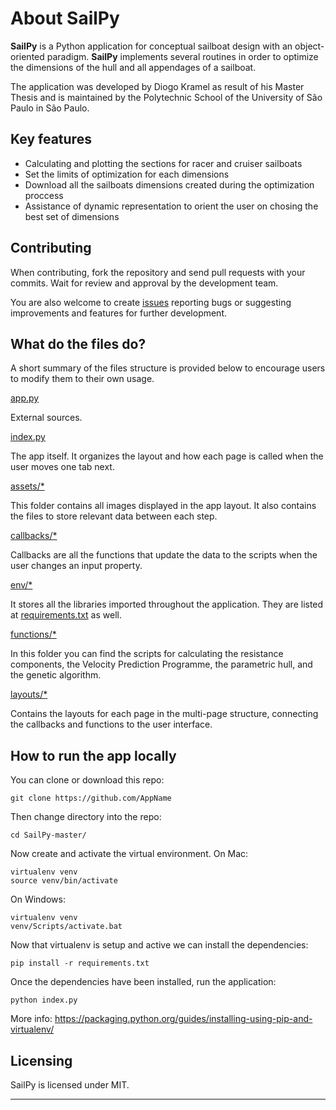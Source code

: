 # About SailPy

**SailPy** is a Python application for conceptual sailboat design with an object-oriented paradigm. **SailPy**  implements several routines in order to optimize the dimensions of the hull and all appendages of a sailboat. 

The application was developed by Diogo Kramel as result of his Master Thesis and is maintained by the Polytechnic School of the University of São Paulo in São Paulo.

## Key features

- Calculating and plotting the sections for racer and cruiser sailboats
- Set the limits of optimization for each dimensions
- Download all the sailboats dimensions created during the optimization proccess
- Assistance of dynamic representation to orient the user on chosing the best set of dimensions

## Contributing

When contributing, fork the repository and send pull requests with your commits. Wait for review and approval by the development team.

You are also welcome to create [issues](https://github.com/DiogoKramel/SailPy/issues) reporting bugs or suggesting improvements and features for further development.

## What do the files do?

A short summary of the files structure is provided below to encourage users to modify them to their own usage.

[app.py](app.py)

External sources.

[index.py](index.py)

The app itself. It organizes the layout and how each page is called when the user moves one tab next.

[assets/*](assets/)

This folder contains all images displayed in the app layout. It also contains the files to store relevant data between each step.

[callbacks/*](callbacks/)

Callbacks are all the functions that update the data to the scripts when the user changes an input property. 

[env/*](env/)

It stores all the libraries imported throughout the application. They are listed at [requirements.txt](requirements.txt) as well.

[functions/*](functions/)

In this folder you can find the scripts for calculating the resistance components, the Velocity Prediction Programme, the parametric hull, and the genetic algorithm.

[layouts/*](layouts/)

Contains the layouts for each page in the multi-page structure, connecting the callbacks and functions to the user interface.


## How to run the app locally

You can clone or download this repo:

```
git clone https://github.com/AppName
```

Then change directory into the repo:

```
cd SailPy-master/
```

Now create and activate the virtual environment. On Mac:

```
virtualenv venv
source venv/bin/activate
```

On Windows:

```
virtualenv venv
venv/Scripts/activate.bat
```

Now that virtualenv is setup and active we can install the dependencies:

```
pip install -r requirements.txt
```

Once the dependencies have been installed, run the application:

```
python index.py
```

More info: https://packaging.python.org/guides/installing-using-pip-and-virtualenv/

## Licensing

SailPy is licensed under MIT.

***
